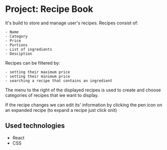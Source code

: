 # Project: Recipe Book

It's build to store and manage user's recipes. Recipes consist of:

    - Name
    - Category
    - Price
    - Portions
    - List of ingredients
    - Desciption


Recipes can be filtered by:

    - setting their maximum price
    - setting their minimum price
    - searching a recipe that contains an ingredient
    

The menu to the right of the displayed recipes is used to create and choose
categories of recipes that we want to display.

If the recipe changes we can edit its' information by clicking the pen icon
on an expanded recipe (to expand a recipe just click onit)

## Used technologies
 - React
 - CSS